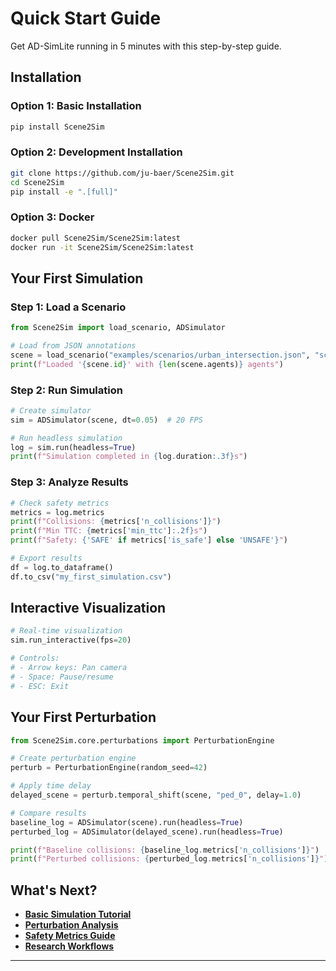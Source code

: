 # Quick Start Guide

Get AD-SimLite running in 5 minutes with this step-by-step guide.

## Installation

### Option 1: Basic Installation
```bash
pip install Scene2Sim
```

### Option 2: Development Installation
```bash
git clone https://github.com/ju-baer/Scene2Sim.git
cd Scene2Sim
pip install -e ".[full]"
```

### Option 3: Docker
```bash
docker pull Scene2Sim/Scene2Sim:latest
docker run -it Scene2Sim/Scene2Sim:latest
```

## Your First Simulation

### Step 1: Load a Scenario
```python
from Scene2Sim import load_scenario, ADSimulator

# Load from JSON annotations
scene = load_scenario("examples/scenarios/urban_intersection.json", "scenario_001")
print(f"Loaded '{scene.id}' with {len(scene.agents)} agents")
```

### Step 2: Run Simulation
```python
# Create simulator
sim = ADSimulator(scene, dt=0.05)  # 20 FPS

# Run headless simulation
log = sim.run(headless=True)
print(f"Simulation completed in {log.duration:.3f}s")
```

### Step 3: Analyze Results
```python
# Check safety metrics
metrics = log.metrics
print(f"Collisions: {metrics['n_collisions']}")
print(f"Min TTC: {metrics['min_ttc']:.2f}s")
print(f"Safety: {'SAFE' if metrics['is_safe'] else 'UNSAFE'}")

# Export results
df = log.to_dataframe()
df.to_csv("my_first_simulation.csv")
```

## Interactive Visualization

```python
# Real-time visualization
sim.run_interactive(fps=20)

# Controls:
# - Arrow keys: Pan camera
# - Space: Pause/resume
# - ESC: Exit
```

## Your First Perturbation

```python
from Scene2Sim.core.perturbations import PerturbationEngine

# Create perturbation engine
perturb = PerturbationEngine(random_seed=42)

# Apply time delay
delayed_scene = perturb.temporal_shift(scene, "ped_0", delay=1.0)

# Compare results
baseline_log = ADSimulator(scene).run(headless=True)
perturbed_log = ADSimulator(delayed_scene).run(headless=True)

print(f"Baseline collisions: {baseline_log.metrics['n_collisions']}")
print(f"Perturbed collisions: {perturbed_log.metrics['n_collisions']}")
```

## What's Next?

-  [**Basic Simulation Tutorial**](../examples/01_basic_simulation.ipynb)
-  [**Perturbation Analysis**](../examples/02_perturbation_analysis.ipynb)
-  [**Safety Metrics Guide**](../examples/03_safety_metrics.ipynb)
-  [**Research Workflows**](research.md)

---

